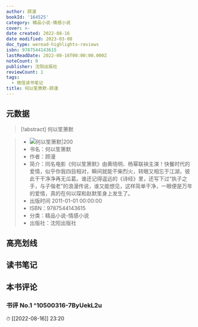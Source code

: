 ```yaml
---
author: 顾漫
bookId: '164525'
category: 精品小说-情感小说
cover: >-
date created: 2022-08-16
date modified: 2023-03-08
doc_type: weread-highlights-reviews
isbn: 9787544143615
lastReadDate: 2022-08-16T00:00:00.000Z
noteCount: 0
publisher: 沈阳出版社
reviewCount: 1
tags:
  - 微信读书笔记
title: 何以笙箫默-顾漫
---
```


## 元数据

>[!abstract] 何以笙箫默

> - ![何以笙箫默|200](https://wfqqreader-1252317822.image.myqcloud.com/cover/525/164525/t7_164525.jpg)
> - 书名：何以笙箫默
> - 作者：顾漫
> - 简介：同名电影《何以笙箫默》由黄晓明、杨幂联袂主演！快餐时代的爱情，似乎你我四目相对，瞬间就能干柴烈火，转眼又相忘于江湖，彼此干干净净再无瓜葛。谁还记得遥远的《诗经》里，还写下过“执子之手，与子偕老”的浪漫传说，谁又能想见，这样简单干净，一眼便是万年的爱情，真的在何以琛和赵默笙身上发生了。
> - 出版时间 2011-01-01 00:00:00
> - ISBN：9787544143615
> - 分类：精品小说-情感小说
> - 出版社：沈阳出版社

## 高亮划线

## 读书笔记

## 本书评论

### 书评 No.1 ^10500316-7ByUekL2u

⏱ [[2022-08-16]] 23:20

